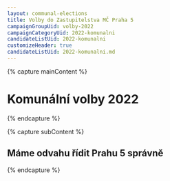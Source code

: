 ```yaml
---
layout: communal-elections
title: Volby do Zastupitelstva MČ Praha 5
campaignGroupUid: volby-2022
campaignCategoryUid: 2022-komunalni
candidateListUid: 2022-komunalni
customizeHeader: true
candidateListUid: 2022-komunalni.md
---
```


{% capture mainContent %}
  <h1 class="head-alt-lg md:head-alt-xl text-center">Komunální volby 2022</h1>
{% endcapture %}

{% capture subContent %}
  <h2 class="head-xs md:head-base mt-2 text-center"><strong>Máme odvahu řídit Prahu 5 správně</strong></h2>
{% endcapture %}



